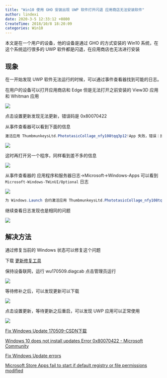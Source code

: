 ```yaml
---
title: "Win10 使用 GHO 安装出现 UWP 软件打开闪退 应用商店无法安装软件"
author: lindexi
date: 2020-3-5 12:33:12 +0800
CreateTime: 2018/10/8 18:20:09
categories: Win10
---
```


本文是在一个用户的设备，他的设备是通过 GHO 的方式安装的 Win10 系统，在这个系统运行很多的 UWP 软件都是闪退，在应用商店也无法进行安装

<!--more-->


<!-- CreateTime:2018/10/8 18:20:09 -->

<!-- csdn -->
<!-- 标签：win10 -->

## 现象

在一开始发现 UWP 软件无法运行的时候，可以通过事件查看器找到可能的日志。

在用户的设备可以打开应用商店和 Edge 但是无法打开之前安装的 View3D 应用和 Whitman 应用

<!-- ![](https://i.loli.net/2018/10/08/5bbb0b646ff4e.jpg) -->

<!-- ![](image/Win10 使用 GHO 安装出现 UWP 软件打开闪退 应用商店无法安装软件/Win10 使用 GHO 安装出现 UWP 软件打开闪退 应用商店无法安装软件1.png) -->

![](http://image.acmx.xyz/lindexi%2F2018108173558582)

点击设置更新发现无法更新，错误码是 0x80070422

从事件查看器可以看到下面的信息

```csharp
激活应用 ThumbmunkeysLtd.PhototasicCollage_nfy108tqq3p12!App 失败，错误：拒绝访问。请查看 Microsoft-Windows-TWinUI/运行日志以了解其他信息
```

![](https://i.loli.net/2018/10/08/5bbb0becef408.jpg)

这时再打开另一个程序，同样看到差不多的信息

![](https://i.loli.net/2018/10/08/5bbb0c654d817.jpg)

从事件查看器的 应用程序和服务器日志->Microsoft->Windows-Apps 可以看到 `Microsoft-Windows-TWinUI/Optional` 日志

<!-- ![](image/Win10 使用 GHO 安装出现 UWP 软件打开闪退 应用商店无法安装软件/Win10 使用 GHO 安装出现 UWP 软件打开闪退 应用商店无法安装软件0.png) -->

![](https://i.loli.net/2018/10/08/5bbb0ce69e52a.jpg)

```csharp
为 Windows.Launch 合约激活应用 ThumbmunkeysLtd.PhototasicCollage_nfy108tqq3p12!App 失败，错误：拒绝访问。
```

继续查看日志发现也是相同的问题

<!-- ![](https://i.loli.net/2018/10/08/5bbb17f03dad7.jpg) -->

<!-- ![](image/Win10 使用 GHO 安装出现 UWP 软件打开闪退 应用商店无法安装软件/Win10 使用 GHO 安装出现 UWP 软件打开闪退 应用商店无法安装软件2.png) -->

![](http://image.acmx.xyz/lindexi%2F2018108173822639)

## 解决方法

通过修复当前的 Windows 状态可以修复这个问题

下载 [更新修复工具](https://support.microsoft.com/en-us/help/10164/fix-windows-update-errors  )

保持设备联网，运行 wu170509.diagcab 点击管理员运行

![](http://image.acmx.xyz/lindexi%2F2018108171122169)

等待修补之后，可以发现更新可以下载

![](http://image.acmx.xyz/lindexi%2F2018108172710734)

点击设置更新，等待更新之后重启，可以发现 UWP 应用可以正常使用

![](http://image.acmx.xyz/lindexi%2F2018108172747548)

[Fix Windows Update 170509-CSDN下载](https://download.csdn.net/download/lindexi_gd/10706572 )

[Windows 10 does not install updates Error 0x80070422 - Microsoft Community](https://answers.microsoft.com/en-us/windows/forum/windows_10-update-winpc/windows-10-does-not-install-updates-error/80fcf8c8-21d7-4e22-bceb-1dd88255658b )

[Fix Windows Update errors](https://support.microsoft.com/en-us/help/10164/fix-windows-update-errors )

[Microsoft Store Apps fail to start if default registry or file permissions modified](https://support.microsoft.com/en-us/help/2798317/microsoft-store-apps-fail-to-start-if-default-registry-or-file-permiss )

